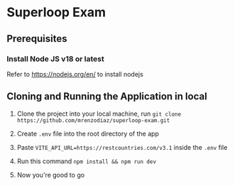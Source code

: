 # Superloop Exam

## Prerequisites

### Install Node JS v18 or latest
Refer to https://nodejs.org/en/ to install nodejs


## Cloning and Running the Application in local

1. Clone the project into your local machine, run `git clone https://github.com/mrenzodiaz/superloop-exam.git`

2. Create `.env` file into the root directory of the app

3. Paste `VITE_API_URL=https://restcountries.com/v3.1` inside the `.env` file

4. Run this command ``` npm install && npm run dev ```

5. Now you're good to go
